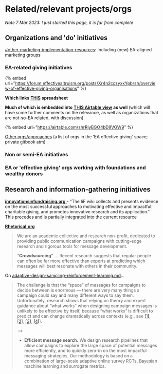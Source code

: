 # Related/relevant projects/orgs

_Note 7 Mar 2023: I just started this page, it is far from complete_

## Organizations and 'do' initiatives

[#other-marketing-implementation-resources](../marketing-and-testing-opportunities-tools-tips/implementation-and-collecting-data-issues/#other-marketing-implementation-resources "mention"): Including (new) EA-aligned marketing groups



### EA-related giving initiatives

{% embed url="https://forum.effectivealtruism.org/posts/Xr4n2cczyxxYpbrsh/overview-of-effective-giving-organisations" %}







**Which links** [**THIS**](https://docs.google.com/spreadsheets/d/1OSv9vkW0UkTyOuwOnYZeFfiZT8hrF8DSvUIwKKfh95A/edit#gid=0) **spreadsheet**

**Much of which is embedded into** [**THIS Airtable view**](https://airtable.com/shrRiyBGO4bD9VGW9) **as well** (which will have some further comments on the relevance, as well as organizations that are not-so-EA related, with discussion)

{% embed url="https://airtable.com/shrRiyBGO4bD9VGW9" %}



[Other orgs/approaches](http://localhost:5000/s/-Mf8cHxdwePMZXRTKnEE/contexts-and-environments-for-testing/other "mention") (a list of orgs in the 'EA effective giving' space; private gitbook atm)



### Non or semi-EA initiatives





### EA or 'effective giving' orgs working with foundations and wealthy donors





## Research and information-gathering initiatives

[**innovationsinfundraising.org** ](https://innovationsinfundraising.org/doku.php) **-** "The IiF wiki collects and presents evidence on the most successful approaches to motivating effective and impactful charitable giving, and promotes innovative research and its application." This precedes and is partially integrated into the current resource&#x20;



[**Rhetorical.org**](https://rhetorical.org/research-statement)

> We are an academic collective and research non-profit, dedicated to providing public communication campaigns with cutting-edge research and rigorous tools for message development.&#x20;
>
> "**Crowdsourcing"** ... Recent research suggests that regular people can often be far more effective than experts at predicting which messages will best resonate with others in their community.

On [adaptive-design-sampling-reinforcement-learning.md](../methodological-discussion/adaptive-design-sampling-reinforcement-learning.md "mention")...&#x20;

> The challenge is that the “space” of messages for campaigns to decide between is enormous — there are very many things a campaign could say and many different ways to say them. Unfortunately, research shows that relying on theory and expert guidance about “what works” when designing campaign messages is unlikely to be effective by itself, because “what works” is difficult to predict and can change dramatically across contexts (e.g., see [\[1\]](https://www.frontiersin.org/articles/10.3389/fpsyg.2021.664160/full), [\[2\]](https://onlinelibrary.wiley.com/doi/full/10.1111/ajps.12703), [\[3\]](https://www.annualreviews.org/doi/abs/10.1146/annurev-polisci-051120-110428), [\[4\]](https://www.pnas.org/doi/full/10.1073/pnas.2115126119)).
>
> \-->&#x20;
>
> * **Efficient message search.** We design research pipelines that allow campaigns to explore the large space of potential messages more efficiently, and to quickly zero-in on the most impactful messaging strategies. Our methodology is based on a combination of large-scale adaptive online survey RCTs, Bayesian machine learning and surrogate metrics.
>
>
